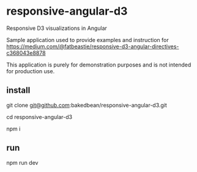 # responsive-angular-d3
Responsive D3 visualizations in Angular

Sample application used to provide examples and instruction for https://medium.com/@fatbeastie/responsive-d3-angular-directives-c368043e8878

This application is purely for demonstration purposes and is not intended for production use.

## install
git clone git@github.com:bakedbean/responsive-angular-d3.git

cd responsive-angular-d3

npm i

## run
npm run dev
